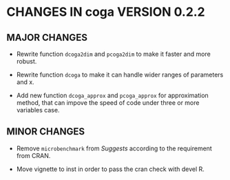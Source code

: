 # CHANGES IN coga VERSION 0.2.2

## MAJOR CHANGES

* Rewrite function `dcoga2dim` and `pcoga2dim` to make it faster and more robust.

* Rewrite function `dcoga` to make it can handle wider ranges of parameters and x.

* Add new function `dcoga_approx` and `pcoga_approx` for approximation method, that can impove the speed of code under three or more variables case.

## MINOR CHANGES

* Remove `microbenchmark` from *Suggests* according to the requirement from CRAN.

* Move vignette to inst in order to pass the cran check with devel R.
